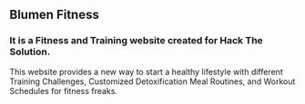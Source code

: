 ## Blumen Fitness

### It is a Fitness and Training website created for Hack The Solution. 

This website provides a new way to start a healthy lifestyle with different Training Challenges, Customized Detoxification Meal Routines, and Workout Schedules for fitness freaks.


